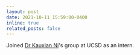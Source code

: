 ```yaml
---
layout: post
date: 2021-10-11 15:59:00-0400
inline: true
related_posts: false
---
```


Joined [Dr Kauxian Ni](https://scholar.google.com/citations?user=jyw99D8AAAAJ&hl=en)'s group at UCSD as an intern.
